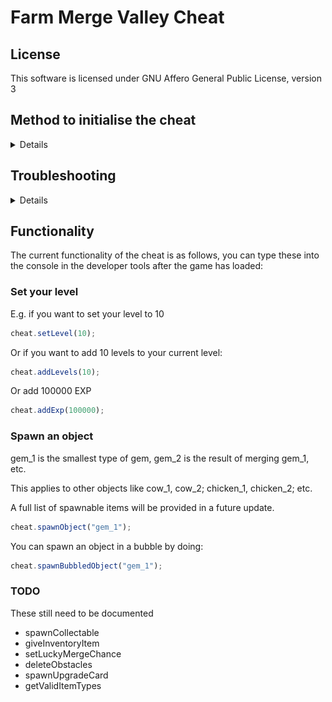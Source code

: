 <!--
SPDX-FileCopyrightHeader: Copyright © 2025 Lenny McLennington <lenny@sneed.church>. All rights reserved.
SPDX-FileContributor: Lenny McLennington <lenny@sneed.church>
SPDX-License-Identifier: AGPL-3.0-only
-->

# Farm Merge Valley Cheat

## License

This software is licensed under GNU Affero General Public License, version 3

## Method to initialise the cheat

<details>
Steps 2-4 ("Set up the injection point") only need to be done once every time the game updates. If you have already set up the breakpoint, you can just initialise the cheat by doing step 1 then skipping to steps 5 and onward.

### Open the game

1. Press F12 or Ctrl+Shift+I to open the Developer Tools, then open Farm Merge Valley. The game will be black because its code is paused as soon as it begins to load. This is normal and expected, it will be black until you've finished loading the cheat. **TIP:** If you press **Esc** while the developer tools are focused, it will toggle the console panel, which is useful for quick access to write code in the console without needing to click back and forth to the console tab.

### Set up the injection point

2. Make sure the developer tools are focused, and press **Ctrl+Shift+P** and type in `Disable JavaScript source maps` and press enter to disable source maps, this is required because source maps interfere with the method of injecting the cheat. If it doesn't show up, that means source maps are already disabled so don't worry.
3. Press **Ctrl+P** and paste `game.g.f6925658aaa634525e09.js:1:80201` then press enter, it should take you to a specific line in the code and highlight it orange so it's easy for you to find the position of the text cursor.
4. Set a breakpoint on that line by clicking the left part of the sidebar in on the same line as the current text cursor position.

### Load the cheat

5. The game will be paused on a debugger trap. In order to bypass it, copy the code below and paste it into the console, then press enter:
<details>

```js
Function.prototype.constructor = new Proxy(Function.prototype.constructor, {
  apply(target, thisArg, argumentsList) {
    if (argumentsList.length === 1 && argumentsList[0] === "debugger") {
      return () => {};
    }

    return Reflect.apply(target, thisArg, argumentsList);
  },
});
```

</details>

6. Resume script execution by pressing F8, or by pressing **Ctrl+Shift+P** and typing "Resume script execution" then pressing enter.
7. After you've resumed script execution, the debugger should break again. This time it will be on the breakpoint that you previously set in step **3**. Now, copy the code below and paste it into the console, then press enter:

<details>

```js
// SPDX-FileCopyrightHeader: Copyright © 2025 Lenny McLennington <lenny@sneed.church>. All rights reserved.
// SPDX-FileContributor: Lenny McLennington <lenny@sneed.church>
// SPDX-License-Identifier: AGPL-3.0-only

const firstValue = (obj) => {
  return Object.values(obj)[0];
};

class Cheat {
  initialised = false;

  // modules
  game = null;
  behaviors = null;
  gameplayMapScreen = null;

  mergeSystem = null;
  rewardSystem = null;
  upgradeCardSystem = null;
  rankBar = null;

  // module importing stuff
  fmvImport = null;
  gameSingletonId = null;
  behaviorsId = null;

  constructor(fmvImport, gameSingletonId, behaviorsId) {
    this.fmvImport = fmvImport;
    this.gameSingletonId = gameSingletonId || gameSingletonId;
    this.behaviorsId = behaviorsId || behaviorsId;
  }

  get backendServices() {
    return this.game.services;
  }

  get worldServices() {
    return this.gameplayMapScreen.services;
  }

  init() {
    if (this.initialised) return;

    this.game = firstValue(this.fmvImport(this.gameSingletonId));
    this.behaviors = firstValue(this.fmvImport(this.behaviorsId));

    this.gameplayMapScreen = this.game.services.canvas.stage.getChildByName(
      "GameplayMapScreen",
      true,
    );

    this.rewardSystem = this.gameplayMapScreen._systems.find(
      (x) => x._processReward,
    );
    this.mergeSystem = this.gameplayMapScreen._systems.find(
      (x) => x._luckyMergeChance,
    );
    this.upgradeCardSystem = this.gameplayMapScreen._systems.find(
      (x) => x._updateUpgradeCardObject,
    );
    this.rankBar = Object.values(
      this.game.services.navigation.hudLayer.hudContainer.getAllUIElements(),
    ).find((x) => x.AnimateRankBar);

    this.initialised = true;
  }

  spawnCollectable(target, amount) {
    const object = this.spawnAtClosestEmptyToCenter(`gem_1`);

    object.getBehavior("collectable")._data.reward = [
      { key: target, amount: amount },
    ];
    this.worldServices.world.addGameObject(object);

    return object;
  }

  spawnAtClosestEmptyToCenter(id) {
    const object = this.backendServices.gameObjectFactory.createById(id);

    object.addBehavior(
      new this.behaviors.gridPosition(
        this.worldServices.visibleCells.getClosestEmptyToTheCenter(),
      ),
    );

    return object;
  }

  spawnBubbledObject(target) {
    return this.worldServices.rewardService.giveObjectReward({
      rewards: [target],
      container: this.gameplayMapScreen,
      animationEndEvent: null,
      bubblePosition: { x: 0, y: -200 },
    });
  }

  spawnObject(target) {
    let object = this.spawnAtClosestEmptyToCenter(target);
    this.worldServices.world.addGameObject(object);
    return object;
  }

  giveInventoryItem(target, amount) {
    return this.worldServices.rewardService.giveInventoryReward({
      reward: { key: target, amount: amount },
      parent: this.gameplayMapScreen,
    });
  }

  // 100 = always lucky merge, 0 = never lucky merge, default is 5
  setLuckyMergeChance(percentage) {
    this.mergeSystem._luckyMergeChance = percentage;
  }

  setLevel(level) {
    this.backendServices.experience._levelInventory.amount = level;
    this.rankBar.AnimateRankBar();
  }

  addLevels(amount) {
    this.backendServices.experience._levelInventory.amount += amount;
    this.rankBar.AnimateRankBar();
  }

  addExp(amount) {
    this.backendServices.experience.addExp(amount);
    this.rankBar.AnimateRankBar();
  }

  deleteObstacles() {
    worldServices.world
      .getAllGameObjects()
      .filter(
        (x) =>
          x.hasBehavior("hitpoints") &&
          !x.hasBehavior("shovelable") &&
          !x.hasBehavior("movable"),
      )
      .forEach((x) => worldServices.world.removeGameObject(x));
  }

  spawnUpgradeCard(target, tier) {
    if (!(1 <= tier && tier <= 3)) return;

    const object = this.spawnAtClosestEmptyToCenter(`upgrade_card_${tier}`);
    const behavior = object.getBehavior("upgradeCard");
    this.upgradeCardSystem._updateUpgradeCardObject(object, behavior, target);

    this.worldServices.world.addGameObject(object);

    return object;
  }

  findBlueprintsWithBehaviour(behaviour) {
    return Array.from(this.backendServices.blueprintCollection._blueprints)
      .map((x) => x[1])
      .filter((x) => Object.keys(x.components).includes(behaviour));
  }

  altFindBlueprintsWithBehaviour(behaviour) {
    return Array.from(this.backendServices.blueprintCollection._blueprints)
      .map((x) => x[1])
      .filter(
        (x) =>
          Object.keys(x.components).includes(behaviour) &&
          !x.id.startsWith("base_"),
      )
      .map((x) => x.id);
  }

  getValidItemTypes() {
    return this.backendServices.inventory._model._inventoryItems
      .keys()
      .toArray();
  }
}

let CheatAutoInit = new Proxy(Cheat, {
  construct(target, args) {
    const instance = new target(...args);
    const proxiedInstance = new Proxy(instance, {
      get: (target, prop) => {
        const orig = target[prop];
        if (
          typeof orig === "function" &&
          prop !== "init" &&
          prop !== "fmvImport"
        ) {
          return (...arguments) => {
            target.init();
            return orig.apply(target, arguments);
          };
        }
        return orig;
      },
    });

    proxiedInstance._inner = instance;

    return proxiedInstance;
  },
});

const fmvImport =
  (() => {
    let fmvImport = undefined;
    try {
      fmvImport = _0x5785f1;
    } catch (e) {}
    return fmvImport;
  })() || window.cheat?.fmvImport;

if (!fmvImport) {
  console.warn(
    "No fmvImport function found. Please ensure you are following the instructions correctly.",
  );
} else {
  window.cheat = new CheatAutoInit(
    _0x5785f1,
    0x11688,
    0x130f5,
  );
}

```

</details>

8. Now you can just repeat step **6** to fully resume the execution of the game.

</details>

## Troubleshooting

<details>

### Uncaught ReferenceError: cheat is not defined

This would happen if you close the developer tools and re-open them, meaning the execution context gets reset to "top". In order to go back to the Farm Merge Valley execution context, click the dropdown which would now say "top", and find where it says "https://1187013846746005515.discordsays.com/", and select that.

![Execution context example](./assets/execution_context_example.png)

</details>

## Functionality

<!-- TODO: parse assets-manifest.json to get the list of items that can be spawned. -->

The current functionality of the cheat is as follows, you can type these into the console in the developer tools after the game has loaded:

### Set your level

E.g. if you want to set your level to 10

```js
cheat.setLevel(10);
```

Or if you want to add 10 levels to your current level:

```js
cheat.addLevels(10);
```

Or add 100000 EXP

```js
cheat.addExp(100000);
```

### Spawn an object

gem_1 is the smallest type of gem, gem_2 is the result of merging gem_1, etc.

This applies to other objects like cow_1, cow_2; chicken_1, chicken_2; etc.

A full list of spawnable items will be provided in a future update.

```js
cheat.spawnObject("gem_1");
```

You can spawn an object in a bubble by doing:

```js
cheat.spawnBubbledObject("gem_1");
```

### TODO

These still need to be documented

- spawnCollectable
- giveInventoryItem
- setLuckyMergeChance
- deleteObstacles
- spawnUpgradeCard
- getValidItemTypes

